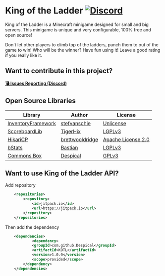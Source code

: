 # King of the Ladder [![Discord](https://img.shields.io/discord/719922452259668000.svg?color=7289DA&label=discord)](https://discord.gg/Vhyy4HA)
King of the Ladder is a Minecraft minigame designed for small and big servers. This minigame is unique and very configurable, 100% free and open source! 

Don't let other players to climb top of the ladders, punch them to out of the game to win! Who will be the winner? Have fun using it! Leave a good rating if you really like it.

## Want to contribute in this project?
[**💣 Issues Reporting (Discord)**](https://discordapp.com/invite/Vhyy4HA)

## Open Source Libraries
| Library                                                     | Author                                          | License                                                                    |
|-------------------------------------------------------------|-------------------------------------------------|----------------------------------------------------------------------------|
| [InventoryFramework](https://github.com/stefvanschie/IF/)   | [stefvanschie](https://github.com/stefvanschie) | [Unlicense](https://github.com/stefvanschie/IF/blob/master/LICENSE)        |
| [ScoreboardLib](https://github.com/TigerHix/ScoreboardLib/) | [TigerHix](https://github.com/TigerHix)         | [LGPLv3](https://github.com/TigerHix/ScoreboardLib/blob/master/LICENSE)    |
| [HikariCP](https://github.com/brettwooldridge/HikariCP)     | [brettwooldridge](https://github.com/brettwooldridge) | [Apache License 2.0](https://github.com/brettwooldridge/HikariCP/blob/dev/LICENSE) |
| [bStats](https://github.com/Bastian/bStats-Metrics)         | [Bastian](https://github.com/Bastian)           | [LGPLv3](https://github.com/Bastian/bStats-Metrics/blob/master/LICENSE)    |
| [Commons Box](https://github.com/Despical/Commons-Box)        | [Despical](https://github.com/Despical)             | [GPLv3](https://github.com/Despical/Commons-Box/blob/master/LICENSE.md)      |


## Want to use King of the Ladder API?
Add repository
```xml
    <repositories>
        <repository>
            <id>jitpack.io</id>
            <url>https://jitpack.io</url>
        </repository>
    </repositories>
```
Then add the dependency
```xml
    <dependencies>
            <dependency>
            <groupId>com.github.Despical</groupId>
            <artifactId>KOTL</artifactId>
            <version>1.0.0</version>
            <scope>provided</scope>
        </dependency>
    </dependencies>
```
